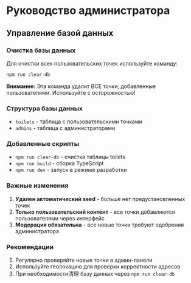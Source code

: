 # Руководство администратора

## Управление базой данных

### Очистка базы данных
Для очистки всех пользовательских точек используйте команду:
```bash
npm run clear-db
```

**Внимание:** Эта команда удалит ВСЕ точки, добавленные пользователями. Используйте с осторожностью!

### Структура базы данных
- `toilets` - таблица с пользовательскими точками
- `admins` - таблица с администраторами

### Добавленные скрипты
- `npm run clear-db` - очистка таблицы toilets
- `npm run build` - сборка TypeScript
- `npm run dev` - запуск в режиме разработки

### Важные изменения
1. **Удален автоматический seed** - больше нет предустановленных точек
2. **Только пользовательский контент** - все точки добавляются пользователями через интерфейс
3. **Модерация обязательна** - все новые точки требуют одобрения администратора

### Рекомендации
1. Регулярно проверяйте новые точки в админ-панели
2. Используйте геолокацию для проверки корректности адресов
3. При необходимости清理 базу данных через `npm run clear-db`